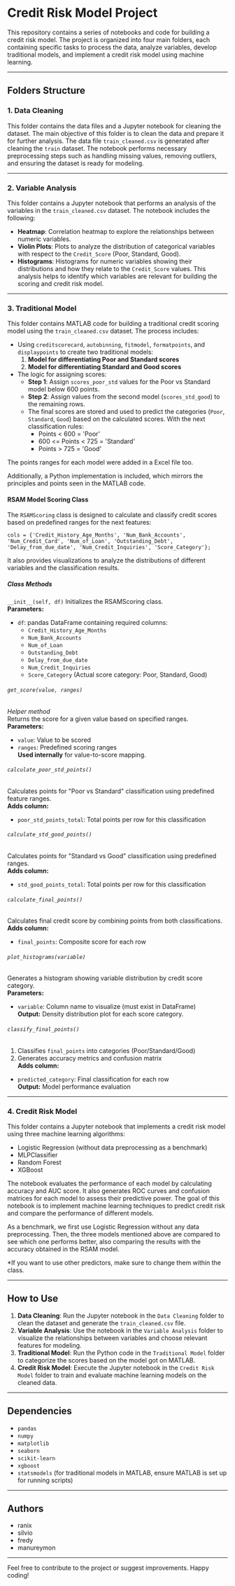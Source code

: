 # Credit Risk Model Project

This repository contains a series of notebooks and code for building a credit risk model. The project is organized into four main folders, each containing specific tasks to process the data, analyze variables, develop traditional models, and implement a credit risk model using machine learning.

---

## Folders Structure

### 1. **Data Cleaning**
This folder contains the data files and a Jupyter notebook for cleaning the dataset. The main objective of this folder is to clean the data and prepare it for further analysis. The data file `train_cleaned.csv` is generated after cleaning the `train` dataset. The notebook performs necessary preprocessing steps such as handling missing values, removing outliers, and ensuring the dataset is ready for modeling.

---

### 2. **Variable Analysis**
This folder contains a Jupyter notebook that performs an analysis of the variables in the `train_cleaned.csv` dataset. The notebook includes the following:
- **Heatmap**: Correlation heatmap to explore the relationships between numeric variables.
- **Violin Plots**: Plots to analyze the distribution of categorical variables with respect to the `Credit_Score` (Poor, Standard, Good).
- **Histograms**: Histograms for numeric variables showing their distributions and how they relate to the `Credit_Score` values. This analysis helps to identify which variables are relevant for building the scoring and credit risk model.

---

### 3. **Traditional Model**
This folder contains MATLAB code for building a traditional credit scoring model using the `train_cleaned.csv` dataset. The process includes:
- Using `creditscorecard`, `autobinning`, `fitmodel`, `formatpoints`, and `displaypoints` to create two traditional models:
  1. **Model for differentiating Poor and Standard scores**
  2. **Model for differentiating Standard and Good scores**
- The logic for assigning scores:
    - **Step 1**: Assign `scores_poor_std` values for the Poor vs Standard model below 600 points.
    - **Step 2**: Assign values from the second model (`scores_std_good`) to the remaining rows.
    - The final scores are stored and used to predict the categories (`Poor`, `Standard`, `Good`) based on the calculated scores. With the next classification rules:
      - Points < 600 = 'Poor'
      - 600 <= Points < 725 = 'Standard'
      - Points > 725 = 'Good'
     
The points ranges for each model were added in a Excel file too. 

Additionally, a Python implementation is included, which mirrors the principles and points seen in the MATLAB code.

#### RSAM Model Scoring Class

The `RSAMScoring` class is designed to calculate and classify credit scores based on predefined ranges for the next features:

`cols = {'Credit_History_Age_Months', 'Num_Bank_Accounts', 'Num_Credit_Card', 'Num_of_Loan', 'Outstanding_Debt', 'Delay_from_due_date', 'Num_Credit_Inquiries', 'Score_Category'};`

It also provides visualizations to analyze the distributions of different variables and the classification results.

##### Class Methods

 `__init__(self, df)`
Initializes the RSAMScoring class.  
**Parameters:**  
- `df`: pandas DataFrame containing required columns:  
  - `Credit_History_Age_Months`  
  - `Num_Bank_Accounts`  
  - `Num_of_Loan`  
  - `Outstanding_Debt`  
  - `Delay_from_due_date`  
  - `Num_Credit_Inquiries`  
  - `Score_Category` (Actual score category: Poor, Standard, Good)


###### `get_score(value, ranges)`
*Helper method*  
Returns the score for a given value based on specified ranges.  
**Parameters:**  
- `value`: Value to be scored  
- `ranges`: Predefined scoring ranges  
**Used internally** for value-to-score mapping.


###### `calculate_poor_std_points()`
Calculates points for "Poor vs Standard" classification using predefined feature ranges.  
**Adds column:**  
- `poor_std_points_total`: Total points per row for this classification


###### `calculate_std_good_points()`
Calculates points for "Standard vs Good" classification using predefined ranges.  
**Adds column:**  
- `std_good_points_total`: Total points per row for this classification


###### `calculate_final_points()`
Calculates final credit score by combining points from both classifications.  
**Adds column:**  
- `final_points`: Composite score for each row


###### `plot_histograms(variable)`
Generates a histogram showing variable distribution by credit score category.  
**Parameters:**  
- `variable`: Column name to visualize (must exist in DataFrame)  
**Output:** Density distribution plot for each score category.


###### `classify_final_points()`
1. Classifies `final_points` into categories (Poor/Standard/Good)  
2. Generates accuracy metrics and confusion matrix  
**Adds column:**  
- `predicted_category`: Final classification for each row  
**Output:** Model performance evaluation

---

### 4. **Credit Risk Model**
This folder contains a Jupyter notebook that implements a credit risk model using three machine learning algorithms:
- Logistic Regression (without data preprocessing as a benchmark)
- MLPClassifier
- Random Forest
- XGBoost

The notebook evaluates the performance of each model by calculating accuracy and AUC score. It also generates ROC curves and confusion matrices for each model to assess their predictive power. The goal of this notebook is to implement machine learning techniques to predict credit risk and compare the performance of different models.

As a benchmark, we first use Logistic Regression without any data preprocessing. Then, the three models mentioned above are compared to see which one performs better, also comparing the results with the accuracy obtained in the RSAM model.

*If you want to use other predictors, make sure to change them within the class.

---

## How to Use

1. **Data Cleaning**: Run the Jupyter notebook in the `Data Cleaning` folder to clean the dataset and generate the `train_cleaned.csv` file.
2. **Variable Analysis**: Use the notebook in the `Variable Analysis` folder to visualize the relationships between variables and choose relevant features for modeling.
3. **Traditional Model**: Run the Python code in the `Traditional Model` folder to categorize the scores based on the model got on MATLAB.
4. **Credit Risk Model**: Execute the Jupyter notebook in the `Credit Risk Model` folder to train and evaluate machine learning models on the cleaned data.

---

## Dependencies
- `pandas`
- `numpy`
- `matplotlib`
- `seaborn`
- `scikit-learn`
- `xgboost`
- `statsmodels` (for traditional models in MATLAB, ensure MATLAB is set up for running scripts)

---

## Authors
- ranix
- silvio
- fredy
- manureymon
  
---

Feel free to contribute to the project or suggest improvements. Happy coding!
